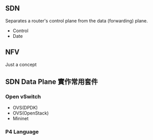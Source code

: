 ## SDN
Separates a router's control plane from the data (forwarding) plane.
 - Control
 - Date 

## NFV
Just a concept

## SDN Data Plane 實作常用套件
### Open vSwitch

 - OVS(DPDK)
 - OVS(OpenStack)
 - Mininet

### P4 Language

